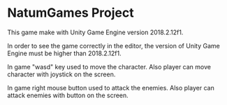 # NatumGames Project

This game make with Unity Game Engine version 2018.2.12f1.

In order to see the game correctly in the editor, the version 
of Unity Game Engine must be higher than 2018.2.12f1.

In game "wasd" key used to move the character. Also player can 
move character with joystick on the screen.

In game right mouse button used to attack the enemies. Also player can 
attack enemies with button on the screen.

